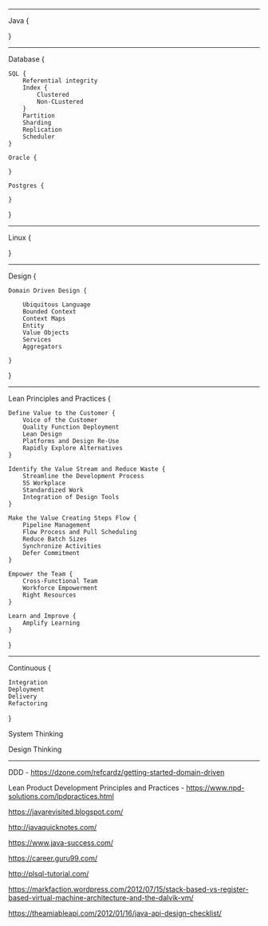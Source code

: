 ***

Java {
    
  
}

***

Database {
          
    SQL {
        Referential integrity
        Index {
            Clustered
            Non-CLustered
        }
        Partition
        Sharding
        Replication
        Scheduler
    }
  
    Oracle {
    
    }

    Postgres {

    }
  
}

***

Linux {

}

***

Design {

    Domain Driven Design {

        Ubiquitous Language
        Bounded Context
        Context Maps
        Entity 
        Value Objects
        Services 
        Aggregators
        
    }

}

***
Lean Principles and Practices {
    
    Define Value to the Customer {
        Voice of the Customer
        Quality Function Deployment 
        Lean Design
        Platforms and Design Re-Use
        Rapidly Explore Alternatives
    }
    
    Identify the Value Stream and Reduce Waste {
        Streamline the Development Process
        5S Workplace
        Standardized Work
        Integration of Design Tools
    }
    
    Make the Value Creating Steps Flow {
        Pipeline Management
        Flow Process and Pull Scheduling
        Reduce Batch Sizes
        Synchronize Activities
        Defer Commitment
    }
    
    Empower the Team {
        Cross-Functional Team
        Workforce Empowerment
        Right Resources
    }
    
    Learn and Improve {
        Amplify Learning
    }
    
}

***

Continuous {

    Integration
    Deployment
    Delivery
    Refactoring
    
}

System Thinking

Design Thinking

***

DDD - https://dzone.com/refcardz/getting-started-domain-driven

Lean Product Development Principles and Practices - https://www.npd-solutions.com/lpdpractices.html

https://javarevisited.blogspot.com/

http://javaquicknotes.com/

https://www.java-success.com/

https://career.guru99.com/

http://plsql-tutorial.com/

https://markfaction.wordpress.com/2012/07/15/stack-based-vs-register-based-virtual-machine-architecture-and-the-dalvik-vm/

https://theamiableapi.com/2012/01/16/java-api-design-checklist/

